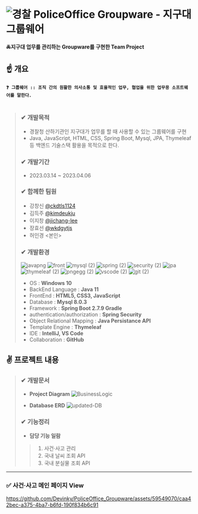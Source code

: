 # ![경찰](https://github.com/Devinky/PoliceOffice_Groupware/assets/59549070/fce36758-7f87-43a3-95b6-dd3e8b8df736) PoliceOffice Groupware - 지구대 그룹웨어
🚔**지구대 업무를 관리하는 Groupware를 구현한 Team Project**
  
## ☝ 개요
#### `❓ 그룹웨어 :: 조직 간의 원활한 의사소통 및 효율적인 업무, 협업을 위한 업무용 소프트웨어를 말한다.` <br><br>
> ### ✔ 개발목적
> - 경찰청 산하기관인 지구대가 업무를 할 때 사용할 수 있는 그룹웨어를 구현
> - Java, JavaScript, HTML, CSS, Spring Boot, Mysql, JPA, Thymeleaf 등 백엔드 기술스택 활용을 목적으로 한다.
> ### ✔ 개발기간
> - 2023.03.14 ~ 2023.04.06
> ### ✔ 함께한 팀원
> - 강창신 [@ckdtls1124](https://github.com/ckdtls1124)
> - 김득주 [@kimdeukju](https://github.com/kimdeukju)
> - 이지창 [@jichang-lee](https://github.com/jichang-lee)
> - 장효선 [@wkdgytjs](https://github.com/wkdgytjs)
> - 허인경 <본인>
> ### ✔ 개발환경
>  ![javapng](https://github.com/Devinky/PoliceOffice_Groupware/assets/59549070/921fe513-8e01-4a5c-8023-9d5420d35c5b) ![front](https://github.com/Devinky/PoliceOffice_Groupware/assets/59549070/319427e0-6750-4ccb-b70f-7f5422d21dc5) ![mysql (2)](https://github.com/Devinky/PoliceOffice_Groupware/assets/59549070/6bc4c0dd-362b-4701-a761-3f9eb48d6de7) ![spring (2)](https://github.com/Devinky/PoliceOffice_Groupware/assets/59549070/693810b9-ef23-4070-a92e-0806c1f49d39) ![security (2)](https://github.com/Devinky/PoliceOffice_Groupware/assets/59549070/3c418701-6ef3-4633-8f8d-fb26853f83bd) ![jpa](https://github.com/Devinky/PoliceOffice_Groupware/assets/59549070/ec7aad6b-5df8-41cf-ad73-c6c9d388539f) ![thymeleaf (2)](https://github.com/Devinky/PoliceOffice_Groupware/assets/59549070/153c5e04-1292-4794-9c6a-802214fce8be) ![pngegg (2)](https://github.com/Devinky/PoliceOffice_Groupware/assets/59549070/1ee95080-c95f-41fa-8e19-2720a82e2412) ![vscode (2)](https://github.com/Devinky/PoliceOffice_Groupware/assets/59549070/23770eda-6f0c-4c02-959c-63f9d3def4d1) ![git (2)](https://github.com/Devinky/PoliceOffice_Groupware/assets/59549070/fe077c0b-89e5-431f-b1ca-f6324d62a829)
> - OS : **Windows 10**
> - BackEnd Language : **Java 11**
> - FrontEnd : **HTML5, CSS3, JavaScript**
> - Database : **Mysql 8.0.3**
> - Framework : **Spring Boot 2.7.9 Gradle**
> - authentication/authorization : **Spring Security**
> - Object Relational Mapping : **Java Persistance API**
> - Template Engine : **Thymeleaf**
> - IDE : **IntelliJ, VS Code**
> - Collaboration : **GitHub**

## ✌ 프로젝트 내용
> ### ✔ 개발문서
> - **Project Diagram**
> ![BusinessLogic](https://github.com/Devinky/PoliceOffice_Groupware/assets/59549070/e29b47cb-db5a-404c-8f67-71cd731f9b61)
>
> - **Database ERD**
> ![updated-DB](https://github.com/Devinky/PoliceOffice_Groupware/assets/59549070/37acc78b-8d1f-4b54-9777-eebec200f5ce)
> 
> ### ✔ 기능정리
> - **담당 기능 일람**
> > 1. 사건·사고 관리
> > 2. 국내 날씨 조회 API
> > 3. 국내 분실물 조회 API
-----------------------------------------

### ✅ 사건·사고 메인 페이지 View
https://github.com/Devinky/PoliceOffice_Groupware/assets/59549070/caa42bec-a375-4ba7-b6fd-190f834b6c91
